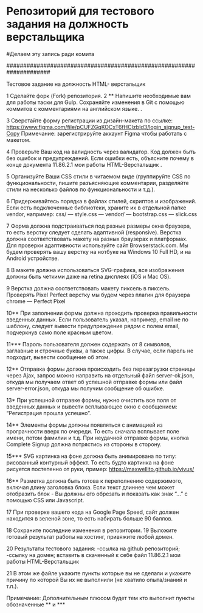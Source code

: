 # Репозиторий  для тестового задания на должность верстальщика
#Делаем эту запись ради комита

#####################################################################


Тестовое задание 
на должность HTML- верстальщик



1 Сделайте форк (Fork)  репозитория. 
2 ** Напишите необходимые вам для работы таски для Gulp. Сохраняйте изменения в Git с помощью коммитов с комментариями на английском языке. . 

3 Сверстайте  форму регистрации из дизайн-макета по ссылке: 
https://www.figma.com/file/pCUFZGqKOCxT6fHCIzbId3/login_signup_test-Copy
  Примечание: зарегистрируйте  аккаунт  Figma чтобы работать с макетом.

4 Проверьте Ваш код на валидность через валидатор. Код должен быть  без ошибок и предупреждений. 
Если ошибки есть, объясните почему в конце документа 11.86.2.1 мои работы  HTML-Верстальщик . 

5 Организуйте Ваши CSS стили в читаемом виде (группируйте CSS по  функциональности, пишите разъясняющие  комментарии, разделяйте стили на несколько файлов по функциональности и т.д.).

6 Придерживайтесь порядка в файлах стилей, скриптов и изображений. Если есть подключенные библиотеки, храните их в отдельной папке vendor, например: 
css/
      — style.css
      — vendor/
           — bootstrap.css
           — slick.css

7 Форма должна подстраиваться под разные размеры окна браузера, то есть верстку следует сделать адаптивной (responsive). Верстка должна соответствовать макету на разных браузерах и платформах. Для проверки адаптивности используйте сайт Browserstack.com. Мы будем проверять вашу верстку на  нотбуке на Windows 10 Full HD, и на Android устройстве. 

8 В макете должна использоваться SVG-графика, все изображения должны быть четкими даже на retina дисплеях (iOS и Mac OS). 

9 Верстка должна соответствовать макету пиксель в пиксель. Проверять Pixel Perfect верстку мы будем через плагин для браузера chrome — Perfect Pixel 

10** При заполнении формы должна проходить проверка правильности введенных данных. Если пользователь указал, например, email не по шаблону, следует вывести предупреждение рядом с полем email, подчеркнув само поле красным цветом. 

11*** Пароль пользователя должен содержать от 8 символов, заглавные и строчные буквы, а также цифры. В случае, если пароль не подходит, вывести сообщение об этом.

12** Отправка формы должна происходить без перезагрузки страницы через Ajax, запрос можно направить на отдельный файл server-ok.json, откуда мы получаем ответ об успешной отправке формы или файл server-error.json, откуда мы получим сообщение об ошибке. 

13* При успешной отправке формы, нужно очистить все поля от введенных данных и вывести всплывающее окно с сообщением: “Регистрация прошла успешно”. 

14** Элементы формы должны появляться с анимацией из програчности вверх по очереди. То есть сначала всплывает поле имени, потом фамилии и т.д. При неудачной отправке формы, кнопка Complete Signup должна потрястись из стороны в сторону. 

15*** SVG картинка на фоне должна быть анимирована по типу: рисованный контурный эффект. То есть будто картинка на фоне рисуется постепенно от руки, пример:  https://maxwellito.github.io/vivus/

16** Разметка должна быть готова к переполнению содержимого, включая длину заголовка блока. Если текст длиннее чем может отобразить блок - Вы должны его обрезать и показать как знак “...” с помощью CSS или Javascript.

17 При проверке вашего кода на Google Page Speed, сайт должен находится в зеленой зоне, то есть набирать больше 90 баллов. 

18 Сохраните последние изменения в репозитории.
19 Выложите готовый результат работы на хостинг, привяжите любой домен.
 
20  Результаты тестового задания: 
-ссылка на github  репозиторий; 
-ссылку на домен;
вставить в  скаченный к себе файл 11.86.2.1 мои работы  HTML-Верстальщик

21 В этом же файле укажите пункты которые вы не сделали и укажите  причину по которой Вы их не выполнили (не хватило опыта/знаний и т.п.).



Примечание: Дополнительным плюсом будет тем кто выполнит пункты обозначенные ** и ***
